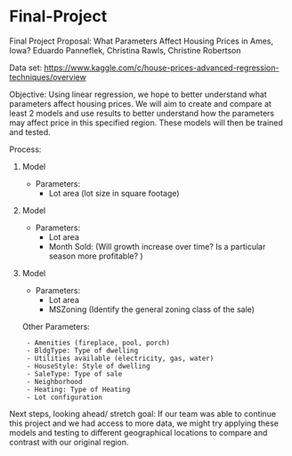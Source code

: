 # Final-Project

Final Project Proposal: What Parameters Affect Housing Prices in Ames, Iowa?
Eduardo Panneflek, Christina Rawls, Christine Robertson

Data set: https://www.kaggle.com/c/house-prices-advanced-regression-techniques/overview

Objective:
Using linear regression, we hope to better understand what parameters affect housing prices. We will aim to create and compare at least 2 models and use results to better understand how the parameters may affect price in this specified region. These models will then be trained and tested.

Process:

1) Model
	- Parameters:
		- Lot area (lot size in square footage)

2) Model 
	- Parameters:
		- Lot area
		- Month Sold: (Will growth increase over time? Is a particular season more profitable? )

3) Model
	- Parameters:
		- Lot area
		- MSZoning (Identify the general zoning class of the sale)

	Other Parameters:
	 
		- Amenities (fireplace, pool, porch)
		- BldgType: Type of dwelling 
		- Utilities available (electricity, gas, water)
		- HouseStyle: Style of dwelling
		- SaleType: Type of sale
		- Neighborhood
		- Heating: Type of Heating
		- Lot configuration

Next steps, looking ahead/ stretch goal:
If our team was able to continue this project and we had access to more data, we might try applying these models and testing to different geographical locations to compare and contrast with our original region.
